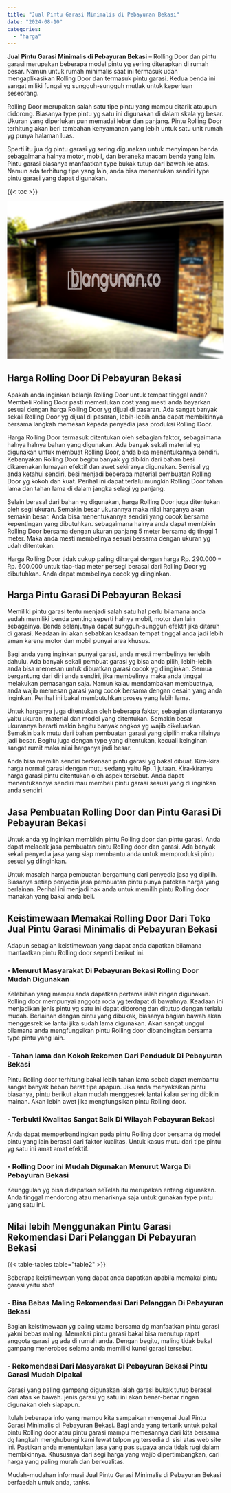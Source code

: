 ```yaml
---
title: "Jual Pintu Garasi Minimalis di Pebayuran Bekasi"
date: "2024-08-10"
categories: 
  - "harga"
---
```


**Jual Pintu Garasi Minimalis di Pebayuran Bekasi** – Rolling Door dan pintu garasi merupakan beberapa model pintu yg sering diterapkan di rumah besar. Namun untuk rumah minimalis saat ini termasuk udah mengaplikasikan Rolling Door dan termasuk pintu garasi. Kedua benda ini sangat miliki fungsi yg sungguh-sungguh mutlak untuk keperluan seseorang.

Rolling Door merupakan salah satu tipe pintu yang mampu ditarik ataupun didorong. Biasanya type pintu yg satu ini digunakan di dalam skala yg besar. Ukuran yang diperlukan pun memadai lebar dan panjang. Pintu Rolling Door terhitung akan beri tambahan kenyamanan yang lebih untuk satu unit rumah yg punya halaman luas.

Sperti itu jua dg pintu garasi yg sering digunakan untuk menyimpan benda sebagaimana halnya motor, mobil, dan beraneka macam benda yang lain. Pintu garasi biasanya manfaatkan type bukak tutup dari bawah ke atas. Namun ada terhitung tipe yang lain, anda bisa menentukan sendiri type pintu garasi yang dapat digunakan.

{{< toc >}}

![Jual Pintu Garasi Minimalis di Pebayuran Bekasi](/images/pintu-garasi-53.png)

## Harga Rolling Door Di Pebayuran Bekasi

Apakah anda inginkan belanja Rolling Door untuk tempat tinggal anda? Membeli Rolling Door pasti memerlukan cost yang mesti anda bayarkan sesuai dengan harga Rolling Door yg dijual di pasaran. Ada sangat banyak sekali Rolling Door yg dijual di pasaran, lebih-lebih anda dapat membikinnya bersama langkah memesan kepada penyedia jasa produksi Rolling Door.

Harga Rolling Door termasuk ditentukan oleh sebagian faktor, sebagaimana halnya halnya bahan yang digunakan. Ada banyak sekali material yg digunakan untuk membuat Rolling Door, anda bisa menentukannya sendiri. Kebanyakan Rolling Door begitu banyak yg dibikin dari bahan besi dikarenakan lumayan efektif dan awet sekiranya digunakan. Semisal yg anda ketahui sendiri, besi menjadi beberapa material pembuatan Rolling Door yg kokoh dan kuat. Perihal ini dapat terlalu mungkin Rolling Door tahan lama dan tahan lama di dalam jangka selagi yg panjang.

Selain berasal dari bahan yg digunakan, harga Rolling Door juga ditentukan oleh segi ukuran. Semakin besar ukurannya maka nilai harganya akan semakin besar. Anda bisa menentukannya sendiri yang cocok bersama kepentingan yang dibutuhkan. sebagaimana halnya anda dapat membikin Rolling Door bersama dengan ukuran panjang 5 meter bersama dg tinggi 1 meter. Maka anda mesti membelinya sesuai bersama dengan ukuran yg udah ditentukan.

Harga Rolling Door tidak cukup paling dihargai dengan harga Rp. 290.000 – Rp. 600.000 untuk tiap-tiap meter persegi berasal dari Rolling Door yg dibutuhkan. Anda dapat membelinya cocok yg diinginkan.

## Harga Pintu Garasi Di Pebayuran Bekasi

Memiliki pintu garasi tentu menjadi salah satu hal perlu bilamana anda sudah memiliki benda penting seperti halnya mobil, motor dan lain sebagainya. Benda selanjutnya dapat sungguh-sungguh efektif jika ditaruh di garasi. Keadaan ini akan sebabkan keadaan tempat tinggal anda jadi lebih aman karena motor dan mobil punyai area khusus.

Bagi anda yang inginkan punyai garasi, anda mesti membelinya terlebih dahulu. Ada banyak sekali pembuat garasi yg bisa anda pilih, lebih-lebih anda bisa memesan untuk dibuatkan garasi cocok yg diinginkan. Semua bergantung dari diri anda sendiri, jika membelinya maka anda tinggal melakukan pemasangan saja. Namun kalau mendambakan membuatnya, anda wajib memesan garasi yang cocok bersama dengan desain yang anda inginkan. Perihal ini bakal membutuhkan proses yang lebih lama.

Untuk harganya juga ditentukan oleh beberapa faktor, sebagian diantaranya yaitu ukuran, material dan model yang ditentukan. Semakin besar ukurannya berarti makin begitu banyak ongkos yg wajib dikeluarkan. Semakin baik mutu dari bahan pembuatan garasi yang dipilih maka nilainya jadi besar. Begitu juga dengan type yang ditentukan, kecuali keinginan sangat rumit maka nilai harganya jadi besar.

Anda bisa memilih sendiri berkenaan pintu garasi yg bakal dibuat. Kira-kira harga normal garasi dengan mutu sedang yaitu Rp. 1 jutaan. Kira-kiranya harga garasi pintu ditentukan oleh aspek tersebut. Anda dapat menentukannya sendiri mau membeli pintu garasi sesuai yang di inginkan anda sendiri.

## Jasa Pembuatan Rolling Door dan Pintu Garasi Di Pebayuran Bekasi

Untuk anda yg inginkan membikin pintu Rolling door dan pintu garasi. Anda dapat melacak jasa pembuatan pintu Rolling door dan garasi. Ada banyak sekali penyedia jasa yang siap membantu anda untuk memproduksi pintu sesuai yg diinginkan.

Untuk masalah harga pembuatan bergantung dari penyedia jasa yg dipilih. Biasanya setiap penyedia jasa pembuatan pintu punya patokan harga yang berlainan. Perihal ini menjadi hak anda untuk memilih pintu Rolling door manakah yang bakal anda beli.

## Keistimewaan Memakai Rolling Door Dari Toko Jual Pintu Garasi Minimalis di Pebayuran Bekasi

Adapun sebagian keistimewaan yang dapat anda dapatkan bilamana manfaatkan pintu Rolling door seperti berikut ini.

### \- Menurut Masyarakat Di Pebayuran Bekasi Rolling Door Mudah Digunakan

Kelebihan yang mampu anda dapatkan pertama ialah ringan digunakan. Rolling door mempunyai anggota roda yg terdapat di bawahnya. Keadaan ini menjadikan jenis pintu yg satu ini dapat didorong dan ditutup dengan terlalu mudah. Berlainan dengan pintu yang dibukak, biasanya bagian bawah akan menggesrek ke lantai jika sudah lama digunakan. Akan sangat unggul bilamana anda mengfungsikan pintu Rolling door dibandingkan bersama type pintu yang lain.

### \- Tahan lama dan Kokoh Rekomen Dari Penduduk Di Pebayuran Bekasi

Pintu Rolling door terhitung bakal lebih tahan lama sebab dapat membantu sangat banyak beban berat tipe apapun. Jika anda menyaksikan pintu biasanya, pintu berikut akan mudah menggesrek lantai kalau sering dibikin mainan. Akan lebih awet jika mengfungsikan pintu Rolling door.

### \- Terbukti Kwalitas Sangat Baik Di Wilayah Pebayuran Bekasi

Anda dapat memperbandingkan pada pintu Rolling door bersama dg model pintu yang lain berasal dari faktor kualitas. Untuk kasus mutu dari tipe pintu yg satu ini amat amat efektif.

### \- Rolling Door ini Mudah Digunakan Menurut Warga Di Pebayuran Bekasi

Keunggulan yg bisa didapatkan seTelah itu merupakan enteng digunakan. Anda tinggal mendorong atau menariknya saja untuk gunakan type pintu yang satu ini.

## Nilai lebih Menggunakan Pintu Garasi Rekomendasi Dari Pelanggan Di Pebayuran Bekasi

{{< table-tables table="table2" >}}

Beberapa keistimewaan yang dapat anda dapatkan apabila memakai pintu garasi yaitu sbb!

### \- Bisa Bebas Maling Rekomendasi Dari Pelanggan Di Pebayuran Bekasi

Bagian keistimewaan yg paling utama bersama dg manfaatkan pintu garasi yakni bebas maling. Memakai pintu garasi bakal bisa menutup rapat anggota garasi yg ada di rumah anda. Dengan begitu, maling tidak bakal gampang menerobos selama anda memiliki kunci garasi tersebut.

### \- Rekomendasi Dari Masyarakat Di Pebayuran Bekasi Pintu Garasi Mudah Dipakai

Garasi yang paling gampang digunakan ialah garasi bukak tutup berasal dari atas ke bawah. jenis garasi yg satu ini akan benar-benar ringan digunakan oleh siapapun.

Itulah beberapa info yang mampu kita sampaikan mengenai Jual Pintu Garasi Minimalis di Pebayuran Bekasi. Bagi anda yang tertarik untuk pakai pintu Rolling door atau pintu garasi mampu memesannya dari kita bersama dg langkah menghubungi kami lewat telpon yg tersedia di sisi atas web site ini. Pastikan anda menentukan jasa yang pas supaya anda tidak rugi dalam membikinnya. Khususnya dari segi harga yang wajib dipertimbangkan, cari harga yang paling murah dan berkualitas.

Mudah-mudahan informasi Jual Pintu Garasi Minimalis di Pebayuran Bekasi berfaedah untuk anda, tanks.
